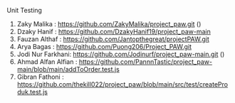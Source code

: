 Unit Testing 

1. Zaky Malika : https://github.com/ZakyMalika/project_paw.git ()
2. Dzaky Hanif : https://github.com/DzakyHanif19/project_paw-main
3. Fauzan Althaf : https://github.com/Jantopthegreat/projectPAW.git
4. Arya Bagas : https://github.com/Puong206/Project_PAW.git
5. Jodi Nur Farkhani: https://github.com/Jodinurf/project_paw-main.git ()
6. Ahmad Alfan Alfian : https://github.com/PannnTastic/project_paw-main/blob/main/addToOrder.test.js
7. Gibran Fathoni : https://github.com/thekill022/project_paw/blob/main/src/test/createProduk.test.js
